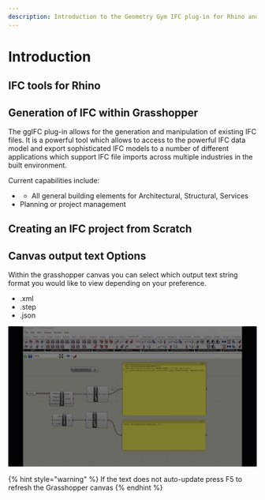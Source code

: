 ```yaml
---
description: Introduction to the Geometry Gym IFC plug-in for Rhino and Grasshopper
---
```


# Introduction

## IFC tools for Rhino



## Generation of IFC within Grasshopper 

The ggIFC plug-in allows for the generation and manipulation of existing IFC files. It is a powerful tool which allows to access to the powerful IFC data model and export sophisticated IFC models to a number of different applications which support IFC file imports across multiple industries in the built environment.

Current capabilities include:

* * All general building elements for Architectural, Structural, Services
* Planning or project management

## Creating an IFC project from Scratch

## Canvas output text Options 

Within the grasshopper canvas you can select which output text string format you would like to view depending on your preference.

* .xml
* .step
* .json

![Text format options for ggIFC](../../.gitbook/assets/ifc-output-text-options.gif)

{% hint style="warning" %}
If the text does not auto-update press F5 to refresh the Grasshopper canvas
{% endhint %}

 

 



